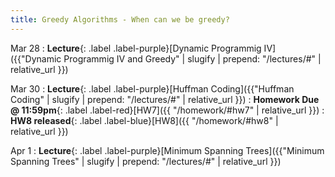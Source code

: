 ```yaml
---
title: Greedy Algorithms - When can we be greedy?
---
```



Mar 28
: **Lecture**{: .label .label-purple}[Dynamic Programmig IV]({{"Dynamic Programmig IV and Greedy" | slugify | prepend: "/lectures/#" | relative_url }})

Mar 30
: **Lecture**{: .label .label-purple}[Huffman Coding]({{"Huffman Coding" | slugify | prepend: "/lectures/#" | relative_url }})
: **Homework Due @ 11:59pm**{: .label .label-red}[HW7]({{ "/homework/#hw7" | relative_url }})
: **HW8 released**{: .label .label-blue}[HW8]({{ "/homework/#hw8" | relative_url }})

Apr 1
: **Lecture**{: .label .label-purple}[Minimum Spanning Trees]({{"Minimum Spanning Trees" | slugify | prepend: "/lectures/#" | relative_url }})